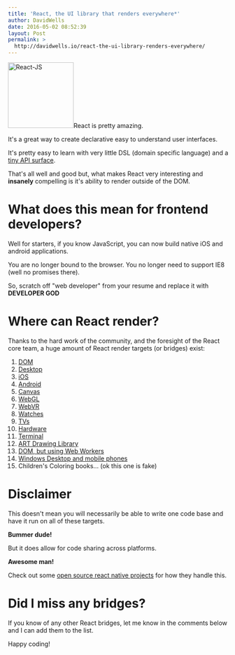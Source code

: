 ```yaml
---
title: 'React, the UI library that renders everywhere*'
author: DavidWells
date: 2016-05-02 08:52:39
layout: Post
permalink: >
  http://davidwells.io/react-the-ui-library-renders-everywhere/
---
```


<img src="https://s3-us-west-2.amazonaws.com/assets.davidwells.io/legacy/2016/04/React-JS-150x150.png" alt="React-JS" width="150" height="150" class="right size-thumbnail wp-image-5265" />React is pretty amazing.

It's a great way to create declarative easy to understand user interfaces.

It's pretty easy to learn with very little DSL (domain specific language) and a [tiny API surface](https://facebook.github.io/react/docs/component-specs.html).

That's all well and good but, what makes React very interesting and **insanely** compelling is it's ability to render outside of the DOM.

# What does this mean for frontend developers?

Well for starters, if you know JavaScript, you can now build native iOS and android applications.

You are no longer bound to the browser. You no longer need to support IE8 (well no promises there).

So, scratch off "web developer" from your resume and replace it with **DEVELOPER GOD**

# Where can React render?

Thanks to the hard work of the community, and the foresight of the React core team, a huge amount of React render targets (or bridges) exist:

1. [DOM](http://facebook.github.io/react/)
1. [Desktop](http://electron.atom.io/)
1. [iOS](https://facebook.github.io/react-native/)
1. [Android](https://facebook.github.io/react-native/docs/android-setup.html)
1. [Canvas](https://github.com/Flipboard/react-canvas)
1. [WebGL](https://github.com/Izzimach/react-pixi)
1. [WebVR](https://github.com/clayallsopp/react-vr)
1. [Watches](https://github.com/garbles/react-pebble-demo)
1. [TVs](https://www.youtube.com/watch?v=eNC0mRYGWgc)
1. [Hardware](http://iamdustan.com/2015/12/16/react-hardware/)
1. [Terminal](https://github.com/Yomguithereal/react-blessed#demo)
1. [ART Drawing Library](https://github.com/reactjs/react-art)
1. [DOM, but using Web Workers](https://github.com/web-perf/react-worker-dom)
1. [Windows Desktop and mobile phones](https://github.com/ReactWindows/react-native-windows)
1. Children's Coloring books... (ok this one is fake)

# Disclaimer

This doesn't mean you will necessarily be able to write one code base and have it run on all of these targets.

**Bummer dude!**

But it does allow for code sharing across platforms.  

**Awesome man!**

Check out some [open source react native projects](https://react.rocks/tag/ReactNative) for how they handle this.

# Did I miss any bridges?

If you know of any other React bridges, let me know in the comments below and I can add them to the list.

Happy coding!

